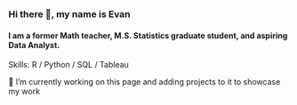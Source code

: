 ### Hi there 👋, my name is Evan
#### I am a former Math teacher, M.S. Statistics graduate student, and aspiring Data Analyst. 

Skills: R / Python / SQL / Tableau

🔭 I’m currently working on this page and adding projects to it to showcase my work







<!--
**etauzer/etauzer** is a ✨ _special_ ✨ repository because its `README.md` (this file) appears on your GitHub profile.

Here are some ideas to get you started:

- 🔭 I’m currently working on ...
- 🌱 I’m currently learning ...
- 👯 I’m looking to collaborate on ...
- 🤔 I’m looking for help with ...
- 💬 Ask me about ...
- 📫 How to reach me: ...
- 😄 Pronouns: ...
- ⚡ Fun fact: ...
-->

